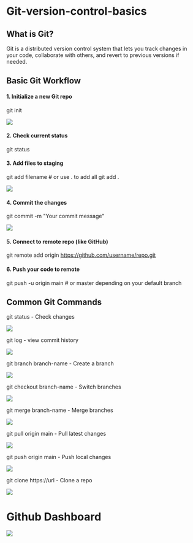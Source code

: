 # Git-version-control-basics

## What is Git?

Git is a distributed version control system that lets you track changes in your code, collaborate with others, and revert to previous versions if needed.

## Basic Git Workflow

#### 1. Initialize a new Git repo
git init

![](./img/1.Git%20Init.png)

#### 2. Check current status
git status

#### 3. Add files to staging
git add filename          # or use . to add all
git add .

![](./img/4.Git%20add.png)

#### 4. Commit the changes
git commit -m "Your commit message"

![](./img/5.Git%20Commit.png)

#### 5. Connect to remote repo (like GitHub)
git remote add origin https://github.com/username/repo.git

#### 6. Push your code to remote
git push -u origin main   # or master depending on your default branch

## Common Git Commands

git status -  Check changes

![](./img/2.Git%20status.png)

git log -  view commit history

![](./img/3.Git%20log.png)

git branch branch-name  - Create a branch

![](./img/7.Git%20branch.png)

git checkout branch-name - Switch branches

![](./img/8.Git%20checkout.png)

git merge branch-name  - Merge branches

![](./img/9.Git%20merge.png)

git pull origin main  -  Pull latest changes

![](./img/10.Git%20pull.png)

git push origin main  -  Push local changes

![](./img/6.%20Git%20push.png)

git clone https://url  -  Clone a repo

![](./img/11.Git%20clone.png)

# Github Dashboard

![](./img/12.Git-hub%20Dashboard.png)